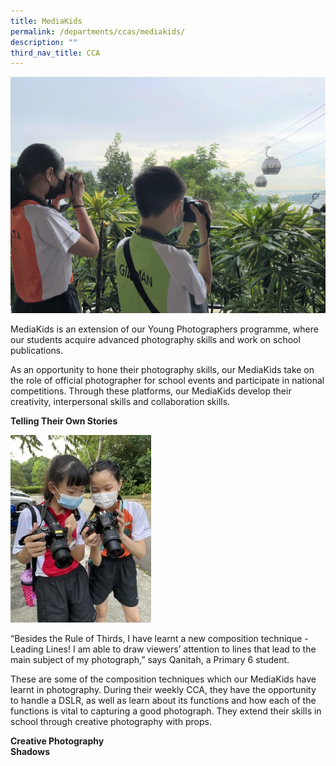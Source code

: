 ```yaml
---
title: MediaKids
permalink: /departments/ccas/mediakids/
description: ""
third_nav_title: CCA
---
```

![](/images/IMG_6174-2-2048x1536.jpg)

<p>MediaKids is an extension of our Young Photographers programme, where our students acquire advanced photography skills and work on school publications.</p>
<p>As an opportunity to hone their photography skills, our MediaKids take on the role of official photographer for school events and participate in national competitions. Through these platforms, our MediaKids develop their creativity, interpersonal skills and collaboration skills.</p>
<p><strong>Telling Their Own Stories</strong></p>

![](/images/mediakids1.jpg)

<p>&ldquo;Besides the Rule of Thirds, I have learnt a new composition technique - Leading Lines! I am able to draw viewers&rsquo; attention to lines that lead to the main subject of my photograph,&rdquo; says Qanitah, a Primary 6 student.</p>
<p>These are some of the composition techniques which our MediaKids have learnt in photography. During their weekly CCA, they have the opportunity to handle a DSLR, as well as learn about its functions and how each of the functions is vital to capturing a good photograph. They extend their skills in school&nbsp;through creative photography with props.</p>
<p><strong>Creative Photography<br /></strong><strong>Shadows</strong></p>